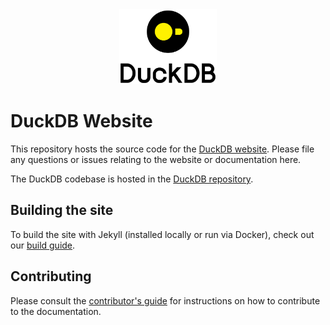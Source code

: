<div align="center">
  <img src="./images/logo-dl/DuckDB_Logo.svg" height="120">
</div>

# DuckDB Website

This repository hosts the source code for the [DuckDB website](https://www.duckdb.org). Please file any questions or issues relating to the website or documentation here.

The DuckDB codebase is hosted in the [DuckDB repository](https://github.com/duckdb/duckdb).

## Building the site

To build the site with Jekyll (installed locally or run via Docker), check out our [build guide](building.md).

## Contributing

Please consult the [contributor's guide](CONTRIBUTING.md) for instructions on how to contribute to the documentation.
